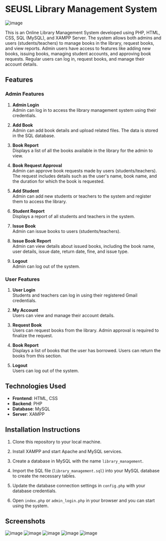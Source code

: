 # SEUSL Library Management System

![image](https://github.com/user-attachments/assets/c58dfca3-e78a-462e-933c-e3d0ebddf726)


This is an Online Library Management System developed using PHP, HTML, CSS, SQL (MySQL), and XAMPP Server. The system allows both admins and users (students/teachers) to manage books in the library, request books, and view reports. Admin users have access to features like adding new books, issuing books, managing student accounts, and approving book requests. Regular users can log in, request books, and manage their account details.

## Features

### Admin Features
1. **Admin Login**  
   Admin can log in to access the library management system using their credentials.

2. **Add Book**  
   Admin can add book details and upload related files. The data is stored in the SQL database.

3. **Book Report**  
   Displays a list of all the books available in the library for the admin to view.

4. **Book Request Approval**  
   Admin can approve book requests made by users (students/teachers). The request includes details such as the user's name, book name, and the duration for which the book is requested.

5. **Add Student**  
   Admin can add new students or teachers to the system and register them to access the library.

6. **Student Report**  
   Displays a report of all students and teachers in the system.

7. **Issue Book**  
   Admin can issue books to users (students/teachers).

8. **Issue Book Report**  
   Admin can view details about issued books, including the book name, user details, issue date, return date, fine, and issue type.

9. **Logout**  
   Admin can log out of the system.

### User Features
1. **User Login**  
   Students and teachers can log in using their registered Gmail credentials.

2. **My Account**  
   Users can view and manage their account details.

3. **Request Book**  
   Users can request books from the library. Admin approval is required to finalize the request.

4. **Book Report**  
   Displays a list of books that the user has borrowed. Users can return the books from this section.

5. **Logout**  
   Users can log out of the system.

## Technologies Used
- **Frontend**: HTML, CSS
- **Backend**: PHP
- **Database**: MySQL
- **Server**: XAMPP

## Installation Instructions

1. Clone this repository to your local machine.
  
2. Install XAMPP and start Apache and MySQL services.

3. Create a database in MySQL with the name `library_management`.

4. Import the SQL file (`library_management.sql`) into your MySQL database to create the necessary tables.

5. Update the database connection settings in `config.php` with your database credentials.

6. Open `index.php` or `admin_login.php` in your browser and you can start using the system.

## Screenshots

![image](https://github.com/user-attachments/assets/a6e91e50-745a-4fbe-af50-40074e30a1d3)
![image](https://github.com/user-attachments/assets/5ff83a8e-a2cb-41c1-a48d-6c3d6f766241)
![image](https://github.com/user-attachments/assets/c58dfca3-e78a-462e-933c-e3d0ebddf726)
![image](https://github.com/user-attachments/assets/3f8a7892-dae5-460b-ae16-52c37df07f28)
![image](https://github.com/user-attachments/assets/6cf1fb70-9b28-40b1-99f2-950467a117b7)


